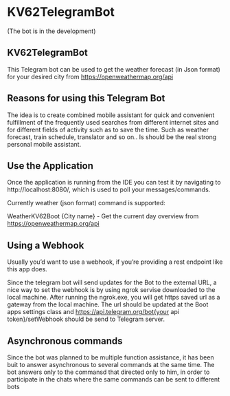 # KV62TelegramBot
(The bot is in the development)
##  KV62TelegramBot
This Telegram bot can be used to get the weather forecast (in Json format) for your desired city from https://openweathermap.org/api

##  Reasons for using this Telegram Bot
The idea is to create combined mobile assistant for quick and convenient fulfillment of the frequently used searches from different internet sites and for different fields of activity such as 
to save the time. 
Such as  weather forecast, train schedule, translator and so on..
Is should be the real strong personal mobile assistant.

## Use the Application
Once the application is running from the IDE you can test it by navigating to http://localhost:8080/, which is used to poll your messages/commands.

Currently weather (json format) command is supported:

WeatherKV62Boot {City name} - Get the current day overview from https://openweathermap.org/api

## Using a Webhook
Usually you’d want to use a webhook, if you’re providing a rest endpoint like this app does.

Since the telegram bot will send updates for the Bot to the external URL, a nice way to set the webhook is by using ngrok servise downloaded to the local machine.
After running the ngrok.exe, you will get https saved url as a gateway from the local machine.
The url should be updated at the Boot apps settings class and https://api.telegram.org/bot{your api token}/setWebhook should be send to Telegram server.

## Asynchronous commands
Since the bot was planned to be multiple function assistance, it has been buit to answer asynchronous to several commands at the same time.
The bot answers only to the commansd that directed only to him, in order to participate in the chats where the same commands can be sent to different bots

